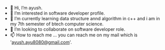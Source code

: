 - 👋 Hi, I’m ayush.
- 👀 I’m interested in software developer profile.
- 🌱 I’m currently learning data structure annd algorithm in c++ and i am in my 7th semester of btech computer science.
- 💞️ I’m looking to collaborate on software developer role. 
- 📫 How to reach me ... you can reach me on my mail which is 'ayush.ayu8080@gmail.com'.

<!---
ayush1973/ayush1973 is a ✨ special ✨ repository because its `README.md` (this file) appears on your GitHub profile.
You can click the Preview link to take a look at your changes.
--->
